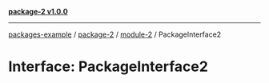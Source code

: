 [**package-2 v1.0.0**](../../README.md)

***

[packages-example](../../../README.md) / [package-2](../../README.md) / [module-2](../README.md) / PackageInterface2

# Interface: PackageInterface2
